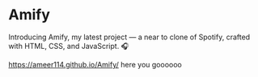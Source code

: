 # Amify
Introducing Amify, my latest project — a near to clone of Spotify, crafted with HTML, CSS, and JavaScript. 🎧

 https://ameer114.github.io/Amify/ here you goooooo
